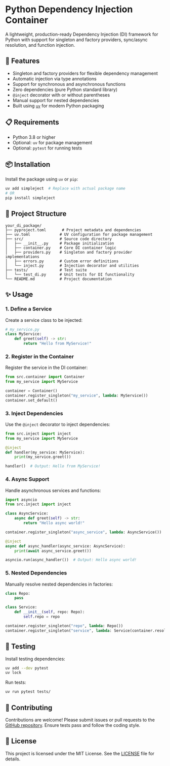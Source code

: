 # Python Dependency Injection Container

A lightweight, production-ready Dependency Injection (DI) framework for Python with support for singleton and factory providers, sync/async resolution, and function injection.

## 🚀 Features

- Singleton and factory providers for flexible dependency management
- Automatic injection via type annotations
- Support for synchronous and asynchronous functions
- Zero dependencies (pure Python standard library)
- `@inject` decorator with or without parentheses
- Manual support for nested dependencies
- Built using [`uv`](https://docs.astral.sh/uv/) for modern Python packaging

## 📋 Requirements

- Python 3.8 or higher
- Optional: `uv` for package management
- Optional: `pytest` for running tests

## 📦 Installation

Install the package using `uv` or `pip`:

```bash
uv add simpleject  # Replace with actual package name
# OR
pip install simpleject
```

## 🧱 Project Structure

```
your_di_package/
├── pyproject.toml       # Project metadata and dependencies
├── uv.toml             # UV configuration for package management
├── src/                # Source code directory
│   ├── __init__.py     # Package initialization
│   ├── container.py    # Core DI container logic
│   ├── providers.py    # Singleton and factory provider implementations
│   ├── errors.py       # Custom error definitions
│   └── inject.py       # Injection decorator and utilities
├── tests/              # Test suite
│   └── test_di.py      # Unit tests for DI functionality
└── README.md           # Project documentation
```

## ✨ Usage

### 1. Define a Service

Create a service class to be injected:

```python
# my_service.py
class MyService:
    def greet(self) -> str:
        return "Hello from MyService!"
```

### 2. Register in the Container

Register the service in the DI container:

```python
from src.container import Container
from my_service import MyService

container = Container()
container.register_singleton("my_service", lambda: MyService())
container.set_default()
```

### 3. Inject Dependencies

Use the `@inject` decorator to inject dependencies:

```python
from src.inject import inject
from my_service import MyService

@inject
def handler(my_service: MyService):
    print(my_service.greet())

handler()  # Output: Hello from MyService!
```

### 4. Async Support

Handle asynchronous services and functions:

```python
import asyncio
from src.inject import inject

class AsyncService:
    async def greet(self) -> str:
        return "Hello async world!"

container.register_singleton("async_service", lambda: AsyncService())

@inject
async def async_handler(async_service: AsyncService):
    print(await async_service.greet())

asyncio.run(async_handler())  # Output: Hello async world!
```

### 5. Nested Dependencies

Manually resolve nested dependencies in factories:

```python
class Repo:
    pass

class Service:
    def __init__(self, repo: Repo):
        self.repo = repo

container.register_singleton("repo", lambda: Repo())
container.register_singleton("service", lambda: Service(container.resolve("repo")))
```

## 🧪 Testing

Install testing dependencies:

```bash
uv add --dev pytest
uv lock
```

Run tests:

```bash
uv run pytest tests/
```

## 🤝 Contributing

Contributions are welcome! Please submit issues or pull requests to the [GitHub repository](https://github.com/MahmudulHassan5809/simpleject). Ensure tests pass and follow the coding style.

## 📄 License

This project is licensed under the MIT License. See the [LICENSE](LICENSE) file for details.
